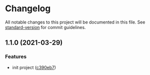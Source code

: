 # Changelog

All notable changes to this project will be documented in this file. See [standard-version](https://github.com/conventional-changelog/standard-version) for commit guidelines.

## 1.1.0 (2021-03-29)


### Features

* init project ([c390eb7](https://github.com/aim-leo/totea-mongone/commit/c390eb7aada4af5c7828f6163f796352f6fd2b95))
